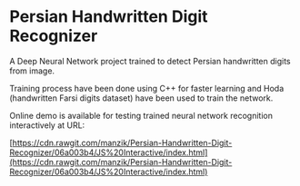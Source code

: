 # Persian Handwritten Digit Recognizer

A Deep Neural Network project trained to detect Persian handwritten digits from image. 

Training process have been done using C++ for faster learning and Hoda (handwritten Farsi digits dataset) have been used to train the network.

Online demo is available for testing trained neural network recognition interactively at URL:

[https://cdn.rawgit.com/manzik/Persian-Handwritten-Digit-Recognizer/06a003b4/JS%20Interactive/index.html](https://cdn.rawgit.com/manzik/Persian-Handwritten-Digit-Recognizer/06a003b4/JS%20Interactive/index.html)
